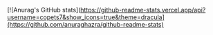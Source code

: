 
[![Anurag's GitHub stats](https://github-readme-stats.vercel.app/api?username=copets7&show_icons=true&theme=dracula](https://github.com/anuraghazra/github-readme-stats)

<!--
**copets7/copets7** is a ✨ _special_ ✨ repository because its `README.md` (this file) appears on your GitHub profile.

Here are some ideas to get you started:

- 🔭 I’m currently working on ...
- 🌱 I’m currently learning ...
- 👯 I’m looking to collaborate on ...
- 🤔 I’m looking for help with ...
- 💬 Ask me about ...
- 📫 How to reach me: ...
- 😄 Pronouns: ...
- ⚡ Fun fact: ...
-->
